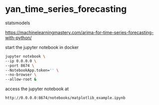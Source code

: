 # yan_time_series_forecasting

statsmodels

https://machinelearningmastery.com/arima-for-time-series-forecasting-with-python/



start the jupyter notebook in docker

```bash
jupyter notebook \
--ip 0.0.0.0 \
--port 8674 \
--NotebookApp.token='' \
--no-browser \
--allow-root &
```

access the jupyter notebook at 

```bash
http://0.0.0.0:8674/notebooks/matplotlib_example.ipynb
```
